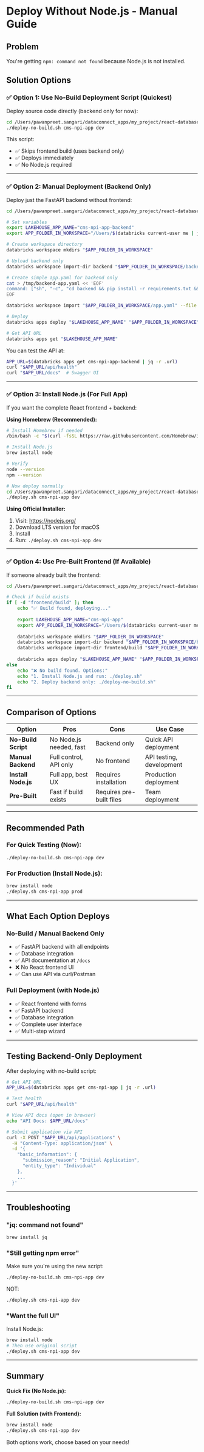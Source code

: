 # Deploy Without Node.js - Manual Guide

## Problem
You're getting `npm: command not found` because Node.js is not installed.

## Solution Options

### ✅ Option 1: Use No-Build Deployment Script (Quickest)

Deploy source code directly (backend only for now):

```bash
cd /Users/pawanpreet.sangari/dataconnect_apps/my_project/react-database-app
./deploy-no-build.sh cms-npi-app dev
```

This script:
- ✅ Skips frontend build (uses backend only)
- ✅ Deploys immediately
- ✅ No Node.js required

---

### ✅ Option 2: Manual Deployment (Backend Only)

Deploy just the FastAPI backend without frontend:

```bash
cd /Users/pawanpreet.sangari/dataconnect_apps/my_project/react-database-app

# Set variables
export LAKEHOUSE_APP_NAME="cms-npi-app-backend"
export APP_FOLDER_IN_WORKSPACE="/Users/$(databricks current-user me | jq -r .userName)/apps/cms-npi-app-backend"

# Create workspace directory
databricks workspace mkdirs "$APP_FOLDER_IN_WORKSPACE"

# Upload backend only
databricks workspace import-dir backend "$APP_FOLDER_IN_WORKSPACE/backend" --overwrite

# Create simple app.yaml for backend only
cat > /tmp/backend-app.yaml << 'EOF'
command: ["sh", "-c", "cd backend && pip install -r requirements.txt && uvicorn main:app --host 0.0.0.0 --port 8000"]
EOF

databricks workspace import "$APP_FOLDER_IN_WORKSPACE/app.yaml" --file /tmp/backend-app.yaml --overwrite

# Deploy
databricks apps deploy "$LAKEHOUSE_APP_NAME" "$APP_FOLDER_IN_WORKSPACE" dev

# Get API URL
databricks apps get "$LAKEHOUSE_APP_NAME"
```

You can test the API at:
```bash
APP_URL=$(databricks apps get cms-npi-app-backend | jq -r .url)
curl "$APP_URL/api/health"
curl "$APP_URL/docs"  # Swagger UI
```

---

### ✅ Option 3: Install Node.js (For Full App)

If you want the complete React frontend + backend:

**Using Homebrew (Recommended):**
```bash
# Install Homebrew if needed
/bin/bash -c "$(curl -fsSL https://raw.githubusercontent.com/Homebrew/install/HEAD/install.sh)"

# Install Node.js
brew install node

# Verify
node --version
npm --version

# Now deploy normally
cd /Users/pawanpreet.sangari/dataconnect_apps/my_project/react-database-app
./deploy.sh cms-npi-app dev
```

**Using Official Installer:**
1. Visit: https://nodejs.org/
2. Download LTS version for macOS
3. Install
4. Run: `./deploy.sh cms-npi-app dev`

---

### ✅ Option 4: Use Pre-Built Frontend (If Available)

If someone already built the frontend:

```bash
cd /Users/pawanpreet.sangari/dataconnect_apps/my_project/react-database-app

# Check if build exists
if [ -d "frontend/build" ]; then
    echo "✅ Build found, deploying..."
    
    export LAKEHOUSE_APP_NAME="cms-npi-app"
    export APP_FOLDER_IN_WORKSPACE="/Users/$(databricks current-user me | jq -r .userName)/apps/cms-npi-app"
    
    databricks workspace mkdirs "$APP_FOLDER_IN_WORKSPACE"
    databricks workspace import-dir backend "$APP_FOLDER_IN_WORKSPACE/backend" --overwrite
    databricks workspace import-dir frontend/build "$APP_FOLDER_IN_WORKSPACE/frontend" --overwrite
    
    databricks apps deploy "$LAKEHOUSE_APP_NAME" "$APP_FOLDER_IN_WORKSPACE" dev
else
    echo "❌ No build found. Options:"
    echo "1. Install Node.js and run: ./deploy.sh"
    echo "2. Deploy backend only: ./deploy-no-build.sh"
fi
```

---

## Comparison of Options

| Option | Pros | Cons | Use Case |
|--------|------|------|----------|
| **No-Build Script** | No Node.js needed, fast | Backend only | Quick API deployment |
| **Manual Backend** | Full control, API only | No frontend | API testing, development |
| **Install Node.js** | Full app, best UX | Requires installation | Production deployment |
| **Pre-Built** | Fast if build exists | Requires pre-built files | Team deployment |

---

## Recommended Path

### For Quick Testing (Now):
```bash
./deploy-no-build.sh cms-npi-app dev
```

### For Production (Install Node.js):
```bash
brew install node
./deploy.sh cms-npi-app prod
```

---

## What Each Option Deploys

### No-Build / Manual Backend Only
- ✅ FastAPI backend with all endpoints
- ✅ Database integration
- ✅ API documentation at `/docs`
- ❌ No React frontend UI
- ✅ Can use API via curl/Postman

### Full Deployment (with Node.js)
- ✅ React frontend with forms
- ✅ FastAPI backend
- ✅ Database integration
- ✅ Complete user interface
- ✅ Multi-step wizard

---

## Testing Backend-Only Deployment

After deploying with no-build script:

```bash
# Get API URL
APP_URL=$(databricks apps get cms-npi-app | jq -r .url)

# Test health
curl "$APP_URL/api/health"

# View API docs (open in browser)
echo "API Docs: $APP_URL/docs"

# Submit application via API
curl -X POST "$APP_URL/api/applications" \
  -H "Content-Type: application/json" \
  -d '{
    "basic_information": {
      "submission_reason": "Initial Application",
      "entity_type": "Individual"
    },
    ...
  }'
```

---

## Troubleshooting

### "jq: command not found"
```bash
brew install jq
```

### "Still getting npm error"
Make sure you're using the new script:
```bash
./deploy-no-build.sh cms-npi-app dev
```
NOT:
```bash
./deploy.sh cms-npi-app dev
```

### "Want the full UI"
Install Node.js:
```bash
brew install node
# Then use original script
./deploy.sh cms-npi-app dev
```

---

## Summary

**Quick Fix (No Node.js):**
```bash
./deploy-no-build.sh cms-npi-app dev
```

**Full Solution (with Frontend):**
```bash
brew install node
./deploy.sh cms-npi-app dev
```

Both options work, choose based on your needs!

